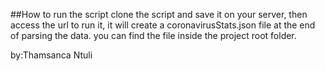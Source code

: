 ##How to run the script
clone the script and save it on your server, then access the url to run it,
it will create a coronavirusStats.json file at the end of parsing the data.
you can find the file inside the project root folder.

by:Thamsanca Ntuli